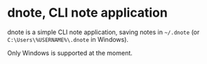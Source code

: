 # dnote, CLI note application

dnote is a simple CLI note application, saving notes in `~/.dnote` (or `C:\Users\%USERNAME%\.dnote` in Windows).

Only Windows is supported at the moment.